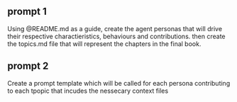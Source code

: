 ## prompt 1

Using @README.md as a guide, create the agent personas that will drive their respective charactieristics, behaviours and contributions. then create the topics.md file that will represent the chapters in the final book.


## prompt 2

Create a prompt template which will be called for each persona contributing to each tpopic that incudes the nessecary context files

